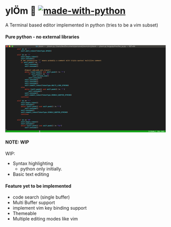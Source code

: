 # ylÖm 🐢 [![made-with-python](https://img.shields.io/badge/Made%20with-Python-1f425f.svg)](https://www.python.org/)
A Terminal based editor implemented in python (tries to be a vim subset)
#### Pure python - no external libraries


![editor screenshot](https://github.com/berkio3x/yloom/blob/master/screenshots/editor.png)
#### NOTE: WIP


WIP:

* Syntax highlighting 
     - python only initially.
* Basic text editing


#### Feature yet to be implemented


* code search (single buffer)
* Multi Buffer support 
* implement vim key binding support
* Themeable
* Multiple editing modes like vim

